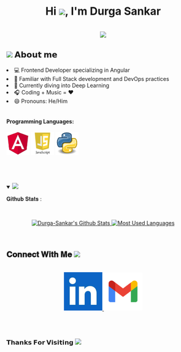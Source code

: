 <h1 align="center">Hi <img src="https://raw.githubusercontent.com/iampavangandhi/iampavangandhi/master/gifs/Hi.gif" width="30px">, I'm Durga Sankar</h1>

 <p align="center"><br/>
   <a href="https://www.linkedin.com/in/durga-sankar-sahoo/">
    <img src="https://img.shields.io/badge/linkedin-durga-blue">
  </a>
  
  <!-- <a href="https://www.instagram.com/dr_strange_1210/">
    <img src="https://img.shields.io/badge/instagram-durga-red">
  </a> -->
</p>

<h2> <img src="https://emoji.gg/assets/emoji/7279-vibecat.gif" width="24"/> 𝗔𝗯𝗼𝘂𝘁 𝗺𝗲 </h2>

  <li>💻 Frontend Developer specializing in Angular</li>
  <li>🔭 Familiar with Full Stack development and DevOps practices</li>
  <li>🌱 Currently diving into Deep Learning</li>
  <!-- <li>💬 Open to chat about Machine Learning</li> -->
  <!-- <li>💻 Exploring the world of MLOps</li> -->
  <li>🎧 Coding + Music = ❤️</li>
  <li>😄 Pronouns: He/Him</li>

<br/>

<h4>Programming Languages: </h4>
<p align="left">
 <!-- <img style="margin: auto;" src="https://raw.githubusercontent.com/sachinverma53121/sachinverma53121/master/icons/cpp.png" alt=cplusplus width="60" height="60"/>
 <img style="margin: auto;" src="https://raw.githubusercontent.com/sachinverma53121/sachinverma53121/master/icons/c.png" alt=c width="60" height="60"/> -->
 <img style="margin: auto;" src="images/Angular.jpg" alt=c width="60" height="60"/>
 <img style="margin: auto;" src="images/javascript_logo.png" alt=c width="60" height="60"/>
 <img style="margin: auto;" src="images/Python.jpg" alt=python width="60" height="60"/>
</p>



</br>


#

<details open="">
<summary>
  <img src="https://media.giphy.com/media/cj87CxfRtrUifF3Ryk/giphy.gif" height="25">
  
  <span> 𝐆𝐢𝐭𝐡𝐮𝐛 𝐒𝐭𝐚𝐭𝐬 : </span>
</summary>
<br>

<p align="center">
  <a href="https://github.com/Durga-Sankar" target="_blank">
    <img width="460px" src="https://github-readme-stats.vercel.app/api?username=Durga-Sankar&show_icons=true&theme=react" alt="Durga-Sankar's Github Stats" />
    <img width="350px" src="https://github-readme-stats.vercel.app/api/top-langs/?username=Durga-Sankar&layout=compact&theme=react" alt="Most Used Languages" />
  </a>
</p>
</details>
<br>

<h2>
  𝐂𝐨𝐧𝐧𝐞𝐜𝐭 𝐖𝐢𝐭𝐡 𝐌𝐞
  <a target="_blank">
    <img src="https://media.tenor.com/images/22f42c11b612b041b4038573dca18a2d/tenor.gif" height="25px" style="max-width:100%;">
  </a>
</h2>

<p align="center">
  <br>
  <a href="https://www.linkedin.com/in/durga-sankar-sahoo/" target="_blank">
    <code><img src="images/images.jpg" width="100" height="100"/></code>
  </a>
  <a href="mailto: durgasankarsahoo12@gmail.com" target="_blank">
    <code><img src="images/unnamed.png" width="100" height="100" /></code>
  </a>
</p>
<br/>

#

<h3>𝗧𝗵𝗮𝗻𝗸𝘀 𝗙𝗼𝗿 𝗩𝗶𝘀𝗶𝘁𝗶𝗻𝗴 <img height="40" src="https://emoji.gg/assets/emoji/7333-parrotdance.gif"></h3>

